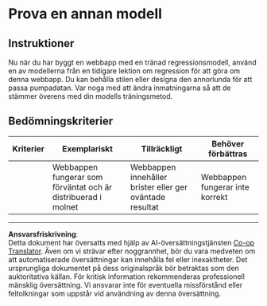 <!--
CO_OP_TRANSLATOR_METADATA:
{
  "original_hash": "a8e8ae10be335cbc745b75ee552317ff",
  "translation_date": "2025-09-05T21:48:08+00:00",
  "source_file": "3-Web-App/1-Web-App/assignment.md",
  "language_code": "sv"
}
-->
# Prova en annan modell

## Instruktioner

Nu när du har byggt en webbapp med en tränad regressionsmodell, använd en av modellerna från en tidigare lektion om regression för att göra om denna webbapp. Du kan behålla stilen eller designa den annorlunda för att passa pumpadatan. Var noga med att ändra inmatningarna så att de stämmer överens med din modells träningsmetod.

## Bedömningskriterier

| Kriterier                 | Exemplariskt                                              | Tillräckligt                                              | Behöver förbättras                     |
| -------------------------- | --------------------------------------------------------- | --------------------------------------------------------- | -------------------------------------- |
| | Webbappen fungerar som förväntat och är distribuerad i molnet | Webbappen innehåller brister eller ger oväntade resultat | Webbappen fungerar inte korrekt        |

---

**Ansvarsfriskrivning**:  
Detta dokument har översatts med hjälp av AI-översättningstjänsten [Co-op Translator](https://github.com/Azure/co-op-translator). Även om vi strävar efter noggrannhet, bör du vara medveten om att automatiserade översättningar kan innehålla fel eller inexaktheter. Det ursprungliga dokumentet på dess originalspråk bör betraktas som den auktoritativa källan. För kritisk information rekommenderas professionell mänsklig översättning. Vi ansvarar inte för eventuella missförstånd eller feltolkningar som uppstår vid användning av denna översättning.